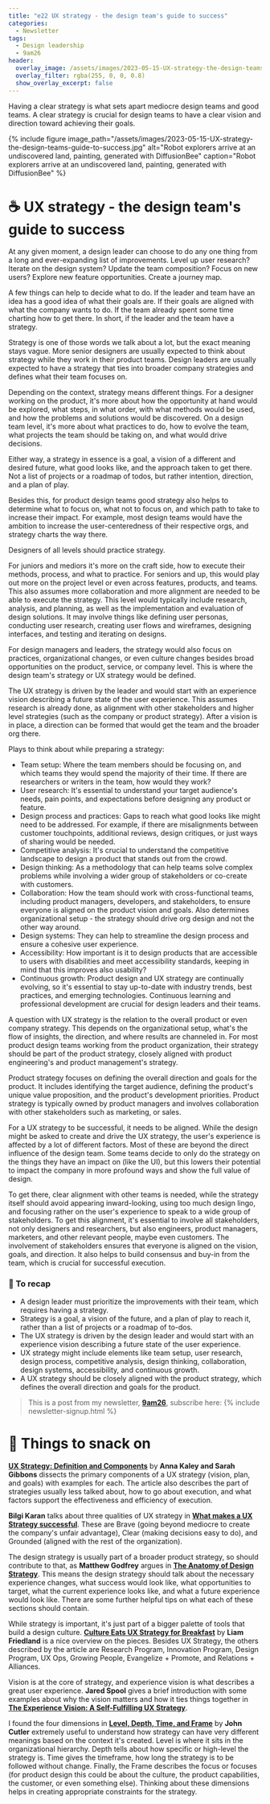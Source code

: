 ```yaml
---
title: "e22 UX strategy - the design team's guide to success"
categories:
  - Newsletter
tags:
  - Design leadership
  - 9am26
header:
  overlay_image: /assets/images/2023-05-15-UX-strategy-the-design-teams-guide-to-success.jpg
  overlay_filter: rgba(255, 0, 0, 0.8)
  show_overlay_excerpt: false
---
```


Having a clear strategy is what sets apart mediocre design teams and good teams. A clear strategy is crucial for design teams to have a clear vision and direction toward achieving their goals.

{% include figure image_path="/assets/images/2023-05-15-UX-strategy-the-design-teams-guide-to-success.jpg" alt="Robot explorers arrive at an undiscovered land, painting, generated with DiffusionBee" caption="Robot explorers arrive at an undiscovered land, painting, generated with DiffusionBee" %}

# ☕ UX strategy - the design team's guide to success

At any given moment, a design leader can choose to do any one thing from a long and ever-expanding list of improvements. Level up user research? Iterate on the design system? Update the team composition? Focus on new users? Explore new feature opportunities. Create a journey map.

A few things can help to decide what to do. If the leader and team have an idea has a good idea of what their goals are. If their goals are aligned with what the company wants to do. If the team already spent some time charting how to get there. In short, if the leader and the team have a strategy.

Strategy is one of those words we talk about a lot, but the exact meaning stays vague. More senior designers are usually expected to think about strategy while they work in their product teams. Design leaders are usually expected to have a strategy that ties into broader company strategies and defines what their team focuses on.

Depending on the context, strategy means different things. For a designer working on the product, it's more about how the opportunity at hand would be explored, what steps, in what order, with what methods would be used, and how the problems and solutions would be discovered. On a design team level, it's more about what practices to do, how to evolve the team, what projects the team should be taking on, and what would drive decisions.

Either way, a strategy in essence is a goal, a vision of a different and desired future, what good looks like, and the approach taken to get there. Not a list of projects or a roadmap of todos, but rather intention, direction, and a plan of play. 

Besides this, for product design teams good strategy also helps to determine what to focus on, what not to focus on, and which path to take to increase their impact. For example, most design teams would have the ambition to increase the user-centeredness of their respective orgs, and strategy charts the way there.

Designers of all levels should practice strategy. 

For juniors and mediors it's more on the craft side, how to execute their methods, process, and what to practice. For seniors and up, this would play out more on the project level or even across features, products, and teams. This also assumes more collaboration and more alignment are needed to be able to execute the strategy. This level would typically include research, analysis, and planning, as well as the implementation and evaluation of design solutions. It may involve things like defining user personas, conducting user research, creating user flows and wireframes, designing interfaces, and testing and iterating on designs.

For design managers and leaders, the strategy would also focus on practices, organizational changes, or even culture changes besides broad opportunities on the product, service, or company level. This is where the design team's strategy or UX strategy would be defined.

The UX strategy is driven by the leader and would start with an experience vision describing a future state of the user experience. This assumes research is already done, as alignment with other stakeholders and higher level strategies (such as the company or product strategy). After a vision is in place, a direction can be formed that would get the team and the broader org there.  

Plays to think about while preparing a strategy:
- Team setup: Where the team members should be focusing on, and which teams they would spend the majority of their time. If there are researchers or writers in the team, how would they work?
- User research:  It's essential to understand your target audience's needs, pain points, and expectations before designing any product or feature.
- Design process and practices: Gaps to reach what good looks like might need to be addressed. For example, if there are misalignments between customer touchpoints, additional reviews, design critiques, or just ways of sharing would be needed.
- Competitive analysis: It's crucial to understand the competitive landscape to design a product that stands out from the crowd.
- Design thinking: As a methodology that can help teams solve complex problems while involving a wider group of stakeholders or co-create with customers.
- Collaboration: How the team should work with cross-functional teams, including product managers, developers, and stakeholders, to ensure everyone is aligned on the product vision and goals. Also determines organizational setup - the strategy should drive org design and not the other way around.
- Design systems: They can help to streamline the design process and ensure a cohesive user experience.
- Accessibility: How important is it to design products that are accessible to users with disabilities and meet accessibility standards, keeping in mind that this improves also usability?
- Continuous growth: Product design and UX strategy are continually evolving, so it's essential to stay up-to-date with industry trends, best practices, and emerging technologies. Continuous learning and professional development are crucial for design leaders and their teams.

A question with UX strategy is the relation to the overall product or even company strategy. This depends on the organizational setup, what's the flow of insights, the direction, and where results are channeled in. For most product design teams working from the product organization, their strategy should be part of the product strategy, closely aligned with product engineering's and product management's strategy.

Product strategy focuses on defining the overall direction and goals for the product. It includes identifying the target audience, defining the product's unique value proposition, and the product's development priorities. Product strategy is typically owned by product managers and involves collaboration with other stakeholders such as marketing, or sales.

For a UX strategy to be successful, it needs to be aligned. While the design might be asked to create and drive the UX strategy, the user's experience is affected by a lot of different factors. Most of these are beyond the direct influence of the design team. Some teams decide to only do the strategy on the things they have an impact on (like the UI), but this lowers their potential to impact the company in more profound ways and show the full value of design. 

To get there, clear alignment with other teams is needed, while the strategy itself should avoid appearing inward-looking, using too much design lingo, and focusing rather on the user's experience to speak to a wide group of stakeholders. To get this alignment, it's essential to involve all stakeholders, not only designers and researchers, but also engineers, product managers, marketers, and other relevant people, maybe even customers. The involvement of stakeholders ensures that everyone is aligned on the vision, goals, and direction. It also helps to build consensus and buy-in from the team, which is crucial for successful execution.

### 🥤 To recap
- A design leader must prioritize the improvements with their team, which requires having a strategy.
- Strategy is a goal, a vision of the future, and a plan of play to reach it, rather than a list of projects or a roadmap of to-dos.
- The UX strategy is driven by the design leader and would start with an experience vision describing a future state of the user experience.
- UX strategy might include elements like team setup, user research, design process, competitive analysis, design thinking, collaboration, design systems, accessibility, and continuous growth.
- A UX strategy should be closely aligned with the product strategy, which defines the overall direction and goals for the product.

> This is a post from my newsletter, **[9am26](https://polgarp.com/categories/newsletter/)**, subscribe here:
> {% include newsletter-signup.html %}

# 🍪 Things to snack on

[**UX Strategy: Definition and Components**](https://www.nngroup.com/articles/ux-strategy/) by **Anna Kaley and Sarah Gibbons** dissects the primary components of a UX strategy (vision, plan, and goals) with examples for each. The article also describes the part of strategies usually less talked about, how to go about execution, and what factors support the effectiveness and efficiency of execution.

**Bilgi Karan** talks about three qualities of UX strategy in [**What makes a UX Strategy successful**](https://uxdesign.cc/what-makes-a-ux-strategy-successful-ebdb72641968). These are Brave (going beyond mediocre to create the company's unfair advantage), Clear (making decisions easy to do), and Grounded (aligned with the rest of the organization). 

The design strategy is usually part of a broader product strategy, so should contribute to that, as **Matthew Godfrey** argues in [**The Anatomy of Design Strategy**](https://medium.com/ingeniouslysimple/the-anatomy-of-design-strategy-75be8cfa3dc3). This means the design strategy should talk about the necessary experience changes, what success would look like, what opportunities to target, what the current experience looks like, and what a future experience would look like. There are some further helpful tips on what each of these sections should contain.

While strategy is important, it's just part of a bigger palette of tools that build a design culture. [**Culture Eats UX Strategy for Breakfast**](https://medium.com/on-experience/culture-eats-ux-strategy-for-breakfast-2a805d47097e) by **Liam Friedland** is a nice overview on the pieces. Besides UX Strategy, the others described by the article are Research Program, Innovation Program, Design Program, UX Ops, Growing People, Evangelize + Promote, and Relations + Alliances.

Vision is at the core of strategy, and experience vision is what describes a great user experience. **Jared Spool** gives a brief introduction with some examples about why the vision matters and how it ties things together in [**The Experience Vision: A Self-Fulfilling UX Strategy**](https://articles.uie.com/the-experience-vision-a-self-fulfilling-ux-strategy/).

I found the four dimensions in [**Level, Depth, Time, and Frame**](https://cutlefish.substack.com/p/tbm-218-level-depth-time-and-frame) by **John Cutler** extremely useful to understand how strategy can have very different meanings based on the context it's created. Level is where it sits in the organizational hierarchy. Depth tells about how specific or high-level the strategy is. Time gives the timeframe, how long the strategy is to be followed without change. Finally, the Frame describes the focus or focuses (for product design this could be about the culture, the product capabilities, the customer, or even something else). Thinking about these dimensions helps in creating appropriate constraints for the strategy.